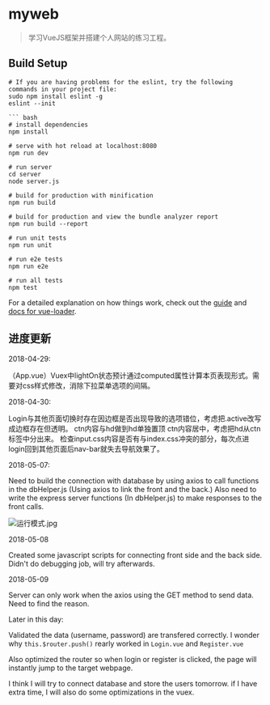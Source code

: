 # myweb

> 学习VueJS框架并搭建个人网站的练习工程。

## Build Setup

```
# If you are having problems for the eslint, try the following commands in your project file:
sudo npm install eslint -g
eslint --init

``` bash
# install dependencies
npm install

# serve with hot reload at localhost:8080
npm run dev

# run server
cd server
node server.js

# build for production with minification
npm run build

# build for production and view the bundle analyzer report
npm run build --report

# run unit tests
npm run unit

# run e2e tests
npm run e2e

# run all tests
npm test
```

For a detailed explanation on how things work, check out the [guide](http://vuejs-templates.github.io/webpack/) and [docs for vue-loader](http://vuejs.github.io/vue-loader).

## 进度更新

2018-04-29:

（App.vue）Vuex中lightOn状态预计通过computed属性计算本页表现形式。需要对css样式修改，消除下拉菜单选项的间隔。

2018-04-30:

Login与其他页面切换时存在因边框是否出现导致的选项错位，考虑把.active改写成边框存在但透明。
ctn内容与hd做到hd单独置顶 ctn内容居中，考虑把hd从ctn标签中分出来。
检查input.css内容是否有与index.css冲突的部分，每次点进login回到其他页面后nav-bar就失去导航效果了。

2018-05-07:

Need to build the connection with database by using axios to call functions in the dbHelper.js (Using axios to link the front and the back.)
Also need to write the express server functions (In dbHelper.js) to make responses to the front calls.

![运行模式.jpg](https://upload-images.jianshu.io/upload_images/4945773-441d55a252bca92e.jpg?imageMogr2/auto-orient/strip%7CimageView2/2/w/1240)

2018-05-08

Created some javascript scripts for connecting front side and the back side. Didn't do debugging job, will try afterwards.

2018-05-09

Server can only work when the axios using the GET method to send data.
Need to find the reason.

Later in this day:

Validated the data (username, password) are transfered correctly.
I wonder why `this.$router.push()` rearly worked in `Login.vue` and `Register.vue`

Also optimized the router so when login or register is clicked, the page will instantly jump to the target webpage.

I think I will try to connect database and store the users tomorrow. if I have extra time, I will also do some optimizations in the vuex.
